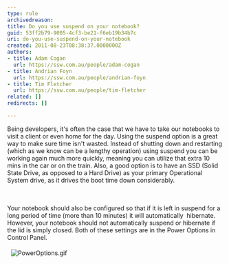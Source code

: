 ```yaml
---
type: rule
archivedreason: 
title: Do you use suspend on your notebook?
guid: 53ff2b79-9005-4cf3-be21-f6eb19b34b7c
uri: do-you-use-suspend-on-your-notebook
created: 2011-08-23T08:38:37.0000000Z
authors:
- title: Adam Cogan
  url: https://ssw.com.au/people/adam-cogan
- title: Andrian Foyn
  url: https://ssw.com.au/people/andrian-foyn
- title: Tim Fletcher
  url: https://ssw.com.au/people/tim-fletcher
related: []
redirects: []

---
```



​Being developers, it's often the case that we have to take our notebooks to visit a client or even home for the day. Using the suspend option is a great way to make sure time isn't wasted. Instead of shutting down and restarting (which as we know can be a lengthy operation) using suspend you can be working again much more quickly, meaning you can utilize that extra 10 mins in the car or on the train.&#160;Also, a good option is to have an SSD (Solid State Drive, as opposed to a Hard Drive) as your primary Operational System drive, as it drives the boot time down considerably.<br>
<br><excerpt class='endintro'></excerpt><br>
<p>Your notebook should also be configured so that if it is left in suspend for a long period of time (more than 10 minutes) it will automatically&#160; hibernate. However, your notebook should not automatically suspend or hibernate if the lid is simply closed. Both of these settings are in the Power Options in Control Panel.</p>
<div>&#160;<img alt="PowerOptions.gif" src="/PublishingImages/PowerOptions.gif" style="margin&#58;5px;" /><br><br></div>


